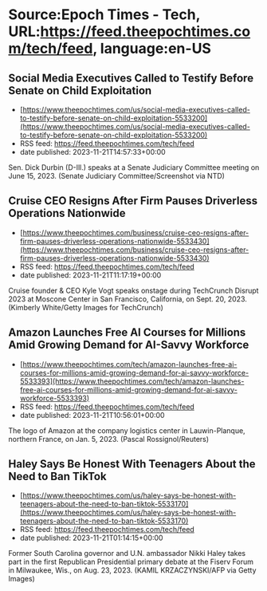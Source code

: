# Source:Epoch Times - Tech, URL:https://feed.theepochtimes.com/tech/feed, language:en-US

## Social Media Executives Called to Testify Before Senate on Child Exploitation
 - [https://www.theepochtimes.com/us/social-media-executives-called-to-testify-before-senate-on-child-exploitation-5533200](https://www.theepochtimes.com/us/social-media-executives-called-to-testify-before-senate-on-child-exploitation-5533200)
 - RSS feed: https://feed.theepochtimes.com/tech/feed
 - date published: 2023-11-21T14:57:33+00:00

Sen. Dick Durbin (D-Ill.) speaks at a Senate Judiciary Committee meeting on June 15, 2023. (Senate Judiciary Committee/Screenshot via NTD)

## Cruise CEO Resigns After Firm Pauses Driverless Operations Nationwide
 - [https://www.theepochtimes.com/business/cruise-ceo-resigns-after-firm-pauses-driverless-operations-nationwide-5533430](https://www.theepochtimes.com/business/cruise-ceo-resigns-after-firm-pauses-driverless-operations-nationwide-5533430)
 - RSS feed: https://feed.theepochtimes.com/tech/feed
 - date published: 2023-11-21T11:17:19+00:00

Cruise founder &#038; CEO Kyle Vogt speaks onstage during TechCrunch Disrupt 2023 at Moscone Center  in San Francisco, California, on Sept. 20, 2023. (Kimberly White/Getty Images for TechCrunch)

## Amazon Launches Free AI Courses for Millions Amid Growing Demand for AI-Savvy Workforce
 - [https://www.theepochtimes.com/tech/amazon-launches-free-ai-courses-for-millions-amid-growing-demand-for-ai-savvy-workforce-5533393](https://www.theepochtimes.com/tech/amazon-launches-free-ai-courses-for-millions-amid-growing-demand-for-ai-savvy-workforce-5533393)
 - RSS feed: https://feed.theepochtimes.com/tech/feed
 - date published: 2023-11-21T10:56:01+00:00

The logo of Amazon at the company logistics center in Lauwin-Planque, northern France, on Jan. 5, 2023. (Pascal Rossignol/Reuters)

## Haley Says Be Honest With Teenagers About the Need to Ban TikTok
 - [https://www.theepochtimes.com/us/haley-says-be-honest-with-teenagers-about-the-need-to-ban-tiktok-5533170](https://www.theepochtimes.com/us/haley-says-be-honest-with-teenagers-about-the-need-to-ban-tiktok-5533170)
 - RSS feed: https://feed.theepochtimes.com/tech/feed
 - date published: 2023-11-21T01:14:15+00:00

Former South Carolina governor and U.N. ambassador Nikki Haley takes part in the first Republican Presidential primary debate at the Fiserv Forum in Milwaukee, Wis., on Aug. 23, 2023. (KAMIL KRZACZYNSKI/AFP via Getty Images)

